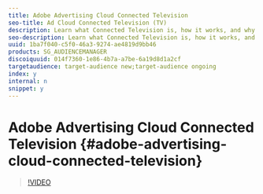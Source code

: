 ```yaml
---
title: Adobe Advertising Cloud Connected Television
seo-title: Ad Cloud Connected Television (TV)
description: Learn what Connected Television is, how it works, and why it is important. 
seo-description: Learn what Connected Television is, how it works, and why it is important. 
uuid: 1ba7f040-c5f0-46a3-9274-ae4819d9bb46
products: SG_AUDIENCEMANAGER
discoiquuid: 014f7360-1e86-4b7a-a7be-6a19d8d1a2cf
targetaudience: target-audience new;target-audience ongoing
index: y
internal: n
snippet: y
---
```


# Adobe Advertising Cloud Connected Television {#adobe-advertising-cloud-connected-television}

>[!VIDEO](https://video.tv.adobe.com/v/25893/?quality=12)

